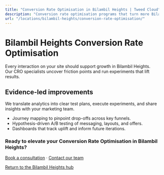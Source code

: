 ```yaml
---
title: "Conversion Rate Optimisation in Bilambil Heights | Tweed Cloud"
description: "Conversion rate optimisation programs that turn more Bilambil Heights visitors into customers."
url: "/locations/bilambil-heights/conversion-rate-optimisation/"
---
```


# Bilambil Heights Conversion Rate Optimisation

Every interaction on your site should support growth in Bilambil Heights. Our CRO specialists uncover friction points and run experiments that lift results.

## Evidence-led improvements

We translate analytics into clear test plans, execute experiments, and share insights with your marketing team.

- Journey mapping to pinpoint drop-offs across key funnels.
- Hypothesis-driven A/B testing of messaging, layouts, and offers.
- Dashboards that track uplift and inform future iterations.

### Ready to elevate your Conversion Rate Optimisation in Bilambil Heights?

[Book a consultation](/consultation/) · [Contact our team](/contact/)

[Return to the Bilambil Heights hub](/locations/bilambil-heights/)
